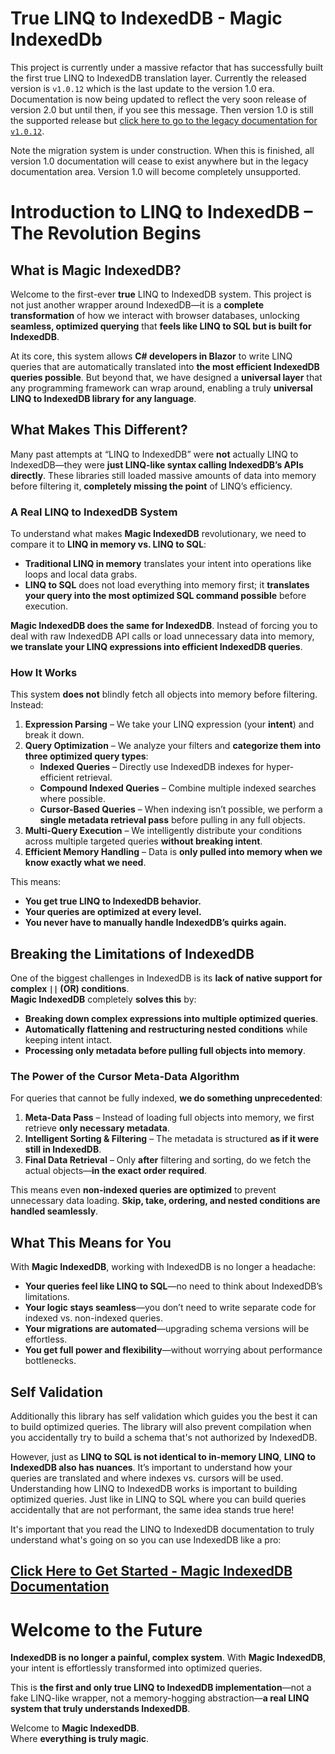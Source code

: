 # True LINQ to IndexedDB - Magic IndexedDb
This project is currently under a massive refactor that has successfully built the first true LINQ to IndexedDB translation layer. Currently the released version is `v1.0.12` which is the last update to the version 1.0 era. Documentation is now being updated to reflect the very soon release of version 2.0 but until then, if you see this message. Then version 1.0 is still the supported release but [click here to go to the legacy documentation for `v1.0.12`](https://github.com/magiccodingman/Magic.IndexedDb/blob/master/MagicIndexDbWiki/Version-1.0-Legacy.md).

Note the migration system is under construction. When this is finished, all version 1.0 documentation will cease to exist anywhere but in the legacy documentation area. Version 1.0 will become completely unsupported. 

# **Introduction to LINQ to IndexedDB – The Revolution Begins**

## **What is Magic IndexedDB?**

Welcome to the first-ever **true** LINQ to IndexedDB system. This project is not just another wrapper around IndexedDB—it is a **complete transformation** of how we interact with browser databases, unlocking **seamless, optimized querying** that **feels like LINQ to SQL but is built for IndexedDB**.

At its core, this system allows **C# developers in Blazor** to write LINQ queries that are automatically translated into **the most efficient IndexedDB queries possible**. But beyond that, we have designed a **universal layer** that any programming framework can wrap around, enabling a truly **universal LINQ to IndexedDB library for any language**.

## **What Makes This Different?**

Many past attempts at “LINQ to IndexedDB” were **not** actually LINQ to IndexedDB—they were **just LINQ-like syntax calling IndexedDB’s APIs directly**. These libraries still loaded massive amounts of data into memory before filtering it, **completely missing the point** of LINQ’s efficiency.

### **A Real LINQ to IndexedDB System**
To understand what makes **Magic IndexedDB** revolutionary, we need to compare it to **LINQ in memory vs. LINQ to SQL**:
- **Traditional LINQ in memory** translates your intent into operations like loops and local data grabs.
- **LINQ to SQL** does not load everything into memory first; it **translates your query into the most optimized SQL command possible** before execution.

**Magic IndexedDB does the same for IndexedDB**. Instead of forcing you to deal with raw IndexedDB API calls or load unnecessary data into memory, **we translate your LINQ expressions into efficient IndexedDB queries**.

### **How It Works**
This system **does not** blindly fetch all objects into memory before filtering. Instead:
1. **Expression Parsing** – We take your LINQ expression (your **intent**) and break it down.
2. **Query Optimization** – We analyze your filters and **categorize them into three optimized query types**:
   - **Indexed Queries** – Directly use IndexedDB indexes for hyper-efficient retrieval.
   - **Compound Indexed Queries** – Combine multiple indexed searches where possible.
   - **Cursor-Based Queries** – When indexing isn’t possible, we perform a **single metadata retrieval pass** before pulling in any full objects.
3. **Multi-Query Execution** – We intelligently distribute your conditions across multiple targeted queries **without breaking intent**.
4. **Efficient Memory Handling** – Data is **only pulled into memory when we know exactly what we need**.

This means:
- **You get true LINQ to IndexedDB behavior.**
- **Your queries are optimized at every level.**
- **You never have to manually handle IndexedDB’s quirks again.**

## **Breaking the Limitations of IndexedDB**
One of the biggest challenges in IndexedDB is its **lack of native support for complex `||` (OR) conditions**.  
**Magic IndexedDB** completely **solves this** by:
- **Breaking down complex expressions into multiple optimized queries**.
- **Automatically flattening and restructuring nested conditions** while keeping intent intact.
- **Processing only metadata before pulling full objects into memory**.

### **The Power of the Cursor Meta-Data Algorithm**
For queries that cannot be fully indexed, **we do something unprecedented**:
1. **Meta-Data Pass** – Instead of loading full objects into memory, we first retrieve **only necessary metadata**.
2. **Intelligent Sorting & Filtering** – The metadata is structured **as if it were still in IndexedDB**.
3. **Final Data Retrieval** – Only **after** filtering and sorting, do we fetch the actual objects—**in the exact order required**.

This means even **non-indexed queries are optimized** to prevent unnecessary data loading. **Skip, take, ordering, and nested conditions are handled seamlessly**.

## **What This Means for You**
With **Magic IndexedDB**, working with IndexedDB is no longer a headache:
- **Your queries feel like LINQ to SQL**—no need to think about IndexedDB’s limitations.
- **Your logic stays seamless**—you don’t need to write separate code for indexed vs. non-indexed queries.
- **Your migrations are automated**—upgrading schema versions will be effortless.
- **You get full power and flexibility**—without worrying about performance bottlenecks.


## Self Validation
Additionally this library has self validation which guides you the best it can to build optimized queries. The library will also prevent compilation when you accidentally try to build a schema that's not authorized by IndexedDB.

However, just as **LINQ to SQL is not identical to in-memory LINQ**, **LINQ to IndexedDB also has nuances**. It’s important to understand how your queries are translated and where indexes vs. cursors will be used. Understanding how LINQ to IndexedDB works is important to building optimized queries. Just like in LINQ to SQL where you can build queries accidentally that are not performant, the same idea stands true here!

It's important that you read the LINQ to IndexedDB documentation to truly understand what's going on so you can use IndexedDB like a pro:
## [Click Here to Get Started - Magic IndexedDB Documentation](https://github.com/magiccodingman/Magic.IndexedDb/blob/master/MagicIndexDbWiki/Index.md)

# **Welcome to the Future**
**IndexedDB is no longer a painful, complex system**. With **Magic IndexedDB**, your intent is effortlessly transformed into optimized queries. 

This is **the first and only true LINQ to IndexedDB implementation**—not a fake LINQ-like wrapper, not a memory-hogging abstraction—**a real LINQ system that truly understands IndexedDB**.

Welcome to **Magic IndexedDB**.  
Where **everything is truly magic**.
